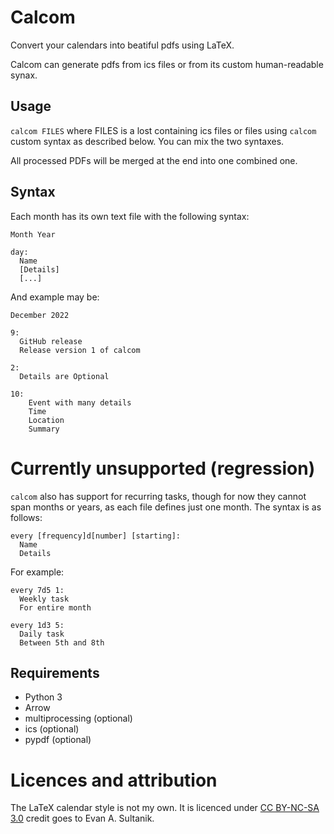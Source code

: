 # Calcom

Convert your calendars into beatiful pdfs using LaTeX.

Calcom can generate pdfs from ics files or from its custom human-readable synax.


## Usage

`calcom FILES` where FILES is a lost containing ics files or files using `calcom`
custom syntax as described below. You can mix the two syntaxes.

All processed PDFs will be merged at the end into one combined one.

## Syntax
Each month has its own text file with the following syntax:

```
Month Year

day:
  Name
  [Details]
  [...]

```

And example may be:

```
December 2022

9:
  GitHub release
  Release version 1 of calcom

2:
  Details are Optional

10:
	Event with many details
	Time
	Location
	Summary
```
# Currently unsupported (regression)

`calcom` also has support for recurring tasks, though for now they cannot span
months or years, as each file defines just one month.
The syntax is as follows:

```
every [frequency]d[number] [starting]:
  Name
  Details

```

For example:
```
every 7d5 1:
  Weekly task
  For entire month
  
every 1d3 5:
  Daily task
  Between 5th and 8th
```

## Requirements
- Python 3
- Arrow
- multiprocessing (optional)
- ics (optional)
- pypdf (optional)


# Licences and attribution

The LaTeX calendar style is not my own. It is licenced under [CC BY-NC-SA
3.0](https://creativecommons.org/licenses/by-nc-sa/3.0/) credit goes to Evan A.
Sultanik.
